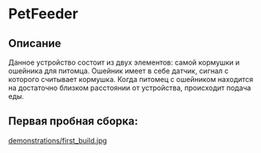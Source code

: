 # PetFeeder

## Описание
Данное устройство состоит из двух элементов: самой кормушки и ошейника для питомца. 
Ошейник имеет в себе датчик, сигнал с которого считывает кормушка. Когда питомец с ошейником находится на достаточно близком расстоянии от устройства, происходит подача еды.

## Первая пробная сборка:
[demonstrations/first_build.jpg](demonstrations/first_build.jpg)
